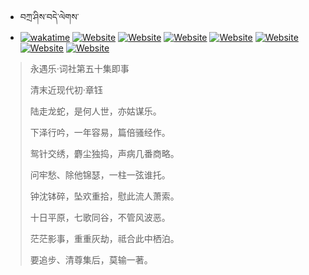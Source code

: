 - བཀྲ་ཤིས་བདེ་ལེགས་ 
- [![wakatime](https://wakatime.com/badge/user/5043ee4a-e361-4607-9d47-d557f2005d05.svg)](https://wakatime.com/@5043ee4a-e361-4607-9d47-d557f2005d05)	[![Website](https://img.shields.io/website?label=&up_color=orange&up_message=Tianchi&url=https%3A%2F%2Fshields.io)](https://tianchi.aliyun.com/home/science/scienceDetail?userId=1095279182618)	[![Website](https://img.shields.io/website?label=&up_color=blue&up_message=Kaggle&url=https%3A%2F%2Fshields.io)](https://www.kaggle.com/ivanxu/)	[![Website](https://img.shields.io/website?label=&up_color=gay&up_message=Yuque&url=https%3A%2F%2Fshields.io)](https://www.yuque.com/ivanaxu)	[![Website](https://img.shields.io/website?label=&up_color=brown&up_message=Leetcode&url=https%3A%2F%2Fshields.io)](https://leetcode.cn/u/ivanaxu)	[![Website](https://img.shields.io/website?label=&up_color=violet&up_message=AIstudio&url=https%3A%2F%2Fshields.io)](https://aistudio.baidu.com/aistudio/personalcenter/thirdview/979775)	[![Website](https://img.shields.io/website?label=&up_color=red&up_message=Gitee&url=https%3A%2F%2Fshields.io)](https://gitee.com/IvanaXu)	[![Website](https://img.shields.io/website?label=&up_color=yellow&up_message=Monkeytype&url=https%3A%2F%2Fshields.io)](https://monkeytype.com/profile/IvanaXu) 

> 永遇乐·词社第五十集即事
>
> 清末近现代初·章钰
>
> 陆走龙蛇，是何人世，亦姑谋乐。
> 
> 下泽行吟，一年容易，篇倍骚经作。
> 
> 鸳针交绣，麝尘独捣，声病几番商略。
> 
> 问牢愁、除他锦瑟，一柱一弦谁托。
> 
> 钟沈钵碎，坠欢重拾，慰此流人萧索。
> 
> 十日平原，七歌同谷，不管风波恶。
> 
> 茫茫影事，重重灰劫，祗合此中栖泊。
> 
> 要追步、清尊集后，莫输一著。
